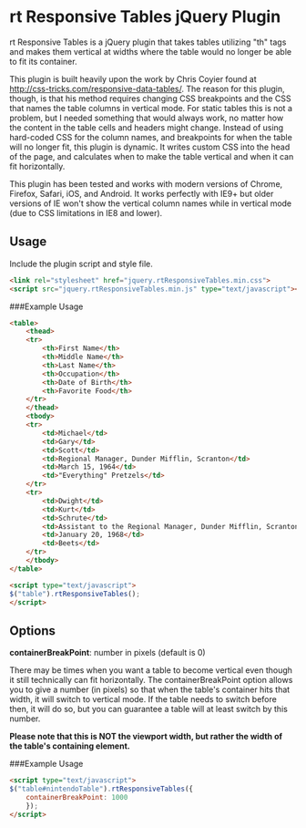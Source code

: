 # rt Responsive Tables jQuery Plugin

rt Responsive Tables is a jQuery plugin that takes tables utilizing "th" tags and makes them vertical at widths where the table would no longer be able to fit its container.

This plugin is built heavily upon the work by Chris Coyier found at http://css-tricks.com/responsive-data-tables/. The reason for this plugin, though, is that his method requires changing CSS breakpoints and the CSS that names the table columns in vertical mode. For static tables this is not a problem, but I needed something that would always work, no matter how the content in the table cells and headers might change. Instead of using hard-coded CSS for the column names, and breakpoints for when the table will no longer fit, this plugin is dynamic. It writes custom CSS into the head of the page, and calculates when to make the table vertical and when it can fit horizontally.

This plugin has been tested and works with modern versions of Chrome, Firefox, Safari, iOS, and Android. It works perfectly with IE9+ but older versions of IE won't show the vertical column names while in vertical mode (due to CSS limitations in IE8 and lower).

## Usage

Include the plugin script and style file.

```html
<link rel="stylesheet" href="jquery.rtResponsiveTables.min.css">
<script src="jquery.rtResponsiveTables.min.js" type="text/javascript"></script>
```

###Example Usage

```html
<table>
	<thead>
	<tr>
		<th>First Name</th>
		<th>Middle Name</th>
		<th>Last Name</th>
		<th>Occupation</th>
		<th>Date of Birth</th>
		<th>Favorite Food</th>
	</tr>
	</thead>
	<tbody>
	<tr>
		<td>Michael</td>
		<td>Gary</td>
		<td>Scott</td>
		<td>Regional Manager, Dunder Mifflin, Scranton</td>
		<td>March 15, 1964</td>
		<td>"Everything" Pretzels</td>
	</tr>
	<tr>
		<td>Dwight</td>
		<td>Kurt</td>
		<td>Schrute</td>
		<td>Assistant to the Regional Manager, Dunder Mifflin, Scranton PA</td>
		<td>January 20, 1968</td>
		<td>Beets</td>
	</tr>
	</tbody>
</table>

<script type="text/javascript">
$("table").rtResponsiveTables();
</script>
```

## Options

**containerBreakPoint**: number in pixels (default is 0)

There may be times when you want a table to become vertical even though it still technically can fit horizontally. The containerBreakPoint option allows you to give a number (in pixels) so that when the table's container hits that width, it will switch to vertical mode. If the table needs to switch before then, it will do so, but you can guarantee a table will at least switch by this number. 

**Please note that this is NOT the viewport width, but rather the width of the table's containing element.**

###Example Usage

```html
<script type="text/javascript">
$("table#nintendoTable").rtResponsiveTables({
	containerBreakPoint: 1000
	});
</script>
```